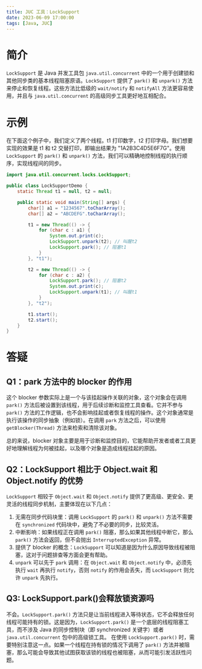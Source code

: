 ```yaml
---
title: JUC 工具：LockSupport
date: 2023-06-09 17:00:00
tags: [Java, JUC]
---
```


# 简介
`LockSupport` 是 Java 并发工具包 `java.util.concurrent` 中的一个用于创建锁和其他同步类的基本线程阻塞原语。`LockSupport` 提供了 `park()` 和 `unpark()` 方法来停止和恢复线程。这些方法比低级的 `wait/notify` 和 `notifyAll` 方法更容易使用，并且与 `java.util.concurrent` 的高级同步工具更好地互相配合。

# 示例
在下面这个例子中，我们定义了两个线程。t1 打印数字，t2 打印字母。我们想要实现的效果是  t1 和 t2 交替打印，即输出结果为 "1A2B3C4D5E6F7G"。使用 `LockSupport` 的 `park()` 和 `unpark()` 方法，我们可以精确地控制线程的执行顺序，实现线程间的同步。

```Java
import java.util.concurrent.locks.LockSupport;

public class LockSupportDemo {
    static Thread t1 = null, t2 = null;

    public static void main(String[] args) {
        char[] a1 = "1234567".toCharArray();
        char[] a2 = "ABCDEFG".toCharArray();

        t1 = new Thread(() -> {
            for (char c : a1) {
                System.out.print(c);
                LockSupport.unpark(t2); // 叫醒t2
                LockSupport.park(); // 阻塞t1
            }
        }, "t1");

        t2 = new Thread(() -> {
            for (char c : a2) {
                LockSupport.park(); // 阻塞t2
                System.out.print(c);
                LockSupport.unpark(t1); // 叫醒t1
            }
        }, "t2");

        t1.start();
        t2.start();
    }
}
```

# 答疑
## Q1：park 方法中的 blocker 的作用
这个 blocker 参数实际上是一个与该挂起操作关联的对象，这个对象会在调用 `park()` 方法后被设置到该线程，用于后续诊断和监控工具查看。它并不参与 `park()` 方法的工作逻辑，也不会影响挂起或者恢复线程的操作。这个对象通常是执行该操作的同步抽象（例如锁）。在调用 `park` 方法之后，可以使用 `getBlocker(Thread)` 方法来检索和清除该对象。

总的来说，blocker 对象主要是用于诊断和监控目的，它能帮助开发者或者工具更好地理解线程为何被挂起，以及哪个对象是造成线程挂起的原因。

## Q2：LockSupport 相比于 Object.wait 和 Object.notify 的优势
`LockSupport` 相较于 `Object.wait` 和 `Object.notify` 提供了更高级、更安全、更灵活的线程同步机制，主要体现在以下几点：
1. 无需在同步代码块里：调用 `LockSupport` 的 `park()` 和 `unpark()` 方法不需要在 `synchronized` 代码块中，避免了不必要的同步，比较灵活。
2. 中断影响：如果线程正在调用 `park()` 阻塞，那么如果其他线程中断它，那么 `park()` 方法会返回，但不会抛出 `InterruptedException` 异常。
3. 提供了 blocker 的概念：`LockSupport` 可以知道是因为什么原因导致线程被阻塞，这对于问题排查等方面会更有帮助。
4. `unpark` 可以先于 `park` 调用：在 `Object.wait` 和 `Object.notify` 中，必须先执行 `wait` 再执行 `notify`，否则 `notify` 的作用会丢失，而 `LockSupport` 则允许 `unpark` 先执行。

## Q3: LockSupport.park()会释放锁资源吗
不会。`LockSupport.park()` 方法只是让当前线程进入等待状态，它不会释放任何线程可能持有的锁。这是因为，`LockSupport.park()` 是一个底层的线程阻塞工具，而不涉及 Java 的同步控制块（即 synchronized 关键字）或者 `java.util.concurrent` 包中的高级锁工具。
在使用 `LockSupport.park()` 时，需要特别注意这一点。如果一个线程在持有锁的情况下调用了 `park()` 方法并被阻塞，那么可能会导致其他试图获取该锁的线程也被阻塞，从而可能引发活跃性问题。